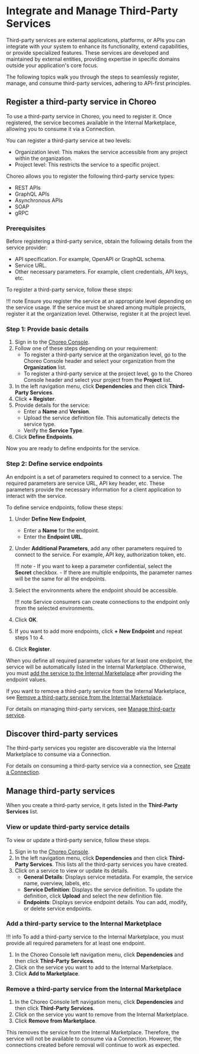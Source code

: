 # Integrate and Manage Third-Party Services

Third-party services are external applications, platforms, or APIs you can integrate with your system to enhance its functionality, extend capabilities, or provide specialized features. These services are developed and maintained by external entities, providing expertise in specific domains outside your application's core focus.

The following topics walk you through the steps to seamlessly register, manage, and consume third-party services, adhering to API-first principles.

## Register a third-party service in Choreo

To use a third-party service in Choreo, you need to register it. Once registered, the service becomes available in the Internal Marketplace, allowing you to consume it via a Connection.

You can register a third-party service at two levels:

  - Organization level: This makes the service accessible from any project within the organization.
  - Project level: This restricts the service to a specific project.

Choreo allows you to register the following third-party service types:
  
  - REST APIs
  - GraphQL APIs
  - Asynchronous APIs
  - SOAP
  - gRPC

### Prerequisites

Before registering a third-party service, obtain the following details from the service provider:

 - API specification. For example, OpenAPI or GraphQL schema.
 - Service URL.
 - Other necessary parameters. For example, client credentials, API keys, etc.

To register a third-party service, follow these steps:

!!! note 
     Ensure you register the service at an appropriate level depending on the service usage. If the service must be shared among multiple projects, register it at the organization level. Otherwise, register it at the project level.

### Step 1: Provide basic details

1. Sign in to the [Choreo Console](https://console.choreo.dev/).
2. Follow one of these steps depending on your requirement:
    - To register a third-party service at the organization level, go to the Choreo Console header and select your organization from the **Organization** list. 
    - To register a third-party service at the project level, go to the Choreo Console header and select your project from the **Project** list. 
3. In the left navigation menu, click **Dependencies** and then click **Third-Party Services**.
4. Click **+ Register**.
5. Provide details for the service:
    - Enter a **Name** and **Version**.
    - Upload the service definition file. This automatically detects the service type.
    - Verify the **Service Type**.
6. Click **Define Endpoints**.

Now you are ready to define endpoints for the service.

### Step 2: Define service endpoints

An endpoint is a set of parameters required to connect to a service. The required parameters are service URL, API key header, etc.
These parameters provide the necessary information for a client application to interact with the service.

To define service endpoints, follow these steps:

1. Under **Define New Endpoint**, 
    - Enter a **Name** for the endpoint.
    - Enter the **Endpoint URL**.

2. Under **Additional Parameters**, add any other parameters required to connect to the service. 
   For example, API key, authorization token, etc.

    !!! note 
         - If you want to keep a parameter confidential, select the **Secret** checkbox.
         - If there are multiple endpoints, the parameter names will be the same for all the endpoints.

3. Select the environments where the endpoint should be accessible.

    !!! note 
         Service consumers can create connections to the endpoint only from the selected environments.

4. Click **OK**.

5. If you want to add more endpoints, click **+ New Endpoint** and repeat steps 1 to 4.

6. Click **Register**.

When you define all required parameter values for at least one endpoint, the service will be automatically listed in the Internal Marketplace. Otherwise, you must [add the service to the Internal Marketplace](#add-a-third-party-service-to-the-internal-marketplace) after providing the endpoint values.

If you want to remove a third-party service from the Internal Marketplace, see [Remove a third-party service from the Internal Marketplace](#remove-a-third-party-service-from-the-internal-marketplace).
 
For details on managing third-party services, see [Manage third-party service](#manage-third-party-services).

## Discover third-party services

The third-party services you register are discoverable via the Internal Marketplace to consume via a Connection.

For details on consuming a third-party service via a connection, see [Create a Connection](../develop-components/sharing-and-reusing/create-a-connection.md#create-a-connection-to-an-external-service).

## Manage third-party services

When you create a third-party service, it gets listed in the **Third-Party Services** list. 

### View or update third-party service details

To view or update a third-party service, follow these steps.

1. Sign in to the [Choreo Console](https://console.choreo.dev/).
2. In the left navigation menu, click **Dependencies** and then click **Third-Party Services**. This lists all the third-party services you have created.
3. Click on a service to view or update its details.
    - **General Details**: Displays service metadata. For example, the service name, overview, labels, etc. 
    - **Service Definition**: Displays the service definition. To update the definition, click **Upload** and select the new definition file.
    - **Endpoints**: Displays service endpoint details. You can add, modify, or delete service endpoints.

### Add a third-party service to the Internal Marketplace

!!! info
    To add a third-party service to the Internal Marketplace, you must provide all required parameters for at least one endpoint.

1. In the Choreo Console left navigation menu, click **Dependencies** and then click **Third-Party Services**.
2. Click on the service you want to add to the Internal Marketplace.
3. Click **Add to Marketplace**.

### Remove a third-party service from the Internal Marketplace

1. In the Choreo Console left navigation menu, click **Dependencies** and then click **Third-Party Services**.
2. Click on the service you want to remove from the Internal Marketplace.
3. Click **Remove from Marketplace**.

This removes the service from the Internal Marketplace. Therefore, the service will not be available to consume via a Connection. However, the connections created before removal will continue to work as expected.
